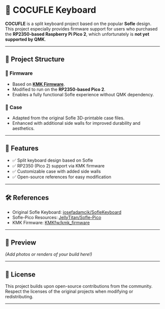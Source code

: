 # 🎹 COCUFLE Keyboard

**COCUFLE** is a split keyboard project based on the popular **Sofle** design.  
This project especially provides firmware support for users who purchased the **RP2350-based Raspberry Pi Pico 2**, which unfortunately is **not yet supported by QMK**.

---

## 📂 Project Structure

### 🔹 Firmware
- Based on **[KMK Firmware](https://github.com/KMKfw/kmk_firmware)**.
- Modified to run on the **RP2350-based Pico 2**.
- Enables a fully functional Sofle experience without QMK dependency.

### 🔹 Case
- Adapted from the original Sofle 3D-printable case files.
- Enhanced with additional side walls for improved durability and aesthetics.

---

## 🚀 Features
- ✅ Split keyboard design based on Sofle  
- ✅ RP2350 (Pico 2) support via KMK firmware  
- ✅ Customizable case with added side walls  
- ✅ Open-source references for easy modification  

---

## 🛠️ References
- Original Sofle Keyboard: [josefadamcik/SofleKeyboard](https://github.com/josefadamcik/SofleKeyboard)  
- Sofle-Pico Resources: [JellyTitan/Sofle-Pico](https://github.com/JellyTitan/Sofle-Pico)  
- KMK Firmware: [KMKfw/kmk_firmware](https://github.com/KMKfw/kmk_firmware)  

---

## 📸 Preview
*(Add photos or renders of your build here!)*  

---

## 📜 License
This project builds upon open-source contributions from the community.  
Respect the licenses of the original projects when modifying or redistributing.  

---
